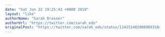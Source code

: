 ```yaml
---
date: "Sat Jun 22 19:25:43 +0000 2019"
layout: "like"
authorName: "Sarah Drasner"
authorUrl: "https://twitter.com/sarah_edo"
originalPost: "https://twitter.com/sarah_edo/status/1142514020009693184"
---
```

